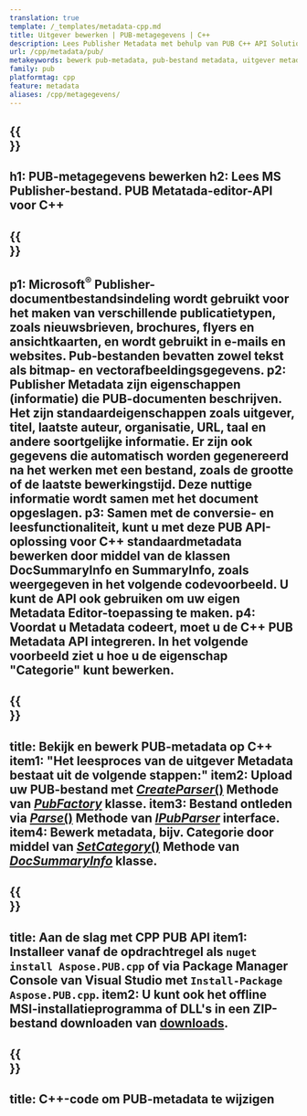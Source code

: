 ```yaml
---
translation: true
template: /_templates/metadata-cpp.md
title: Uitgever bewerken | PUB-metagegevens | C++
description: Lees Publisher Metadata met behulp van PUB C++ API Solution. Native C++ API geeft u toegang tot de eigenschappen SummaryInfo en DocSummaryInfo.
url: /cpp/metadata/pub/
metakeywords: bewerk pub-metadata, pub-bestand metadata, uitgever metadata-editor, lees pub-metadata, lees pub-metadata
family: pub
platformtag: cpp
feature: metadata
aliases: /cpp/metagegevens/
---
```


{{<section banner>}}
---
h1: PUB-metagegevens bewerken
h2: Lees MS Publisher-bestand. PUB Metatada-editor-API voor C++
---

{{<section overview>}}
---
p1: Microsoft<sup>®</sup> Publisher-documentbestandsindeling wordt gebruikt voor het maken van verschillende publicatietypen, zoals nieuwsbrieven, brochures, flyers en ansichtkaarten, en wordt gebruikt in e-mails en websites. Pub-bestanden bevatten zowel tekst als bitmap- en vectorafbeeldingsgegevens.
p2: Publisher Metadata zijn eigenschappen (informatie) die PUB-documenten beschrijven. Het zijn standaardeigenschappen zoals uitgever, titel, laatste auteur, organisatie, URL, taal en andere soortgelijke informatie. Er zijn ook gegevens die automatisch worden gegenereerd na het werken met een bestand, zoals de grootte of de laatste bewerkingstijd. Deze nuttige informatie wordt samen met het document opgeslagen.
p3: Samen met de conversie- en leesfunctionaliteit, kunt u met deze PUB API-oplossing voor C++ standaardmetadata bewerken door middel van de klassen DocSummaryInfo en SummaryInfo, zoals weergegeven in het volgende codevoorbeeld. U kunt de API ook gebruiken om uw eigen Metadata Editor-toepassing te maken.
p4: Voordat u Metadata codeert, moet u de C++ PUB Metadata API integreren. In het volgende voorbeeld ziet u hoe u de eigenschap "Categorie" kunt bewerken.
---

{{<section feature1>}}
---
title: Bekijk en bewerk PUB-metadata op C++
item1: "Het leesproces van de uitgever Metadata bestaat uit de volgende stappen:"
item2: Upload uw PUB-bestand met [*CreateParser*()](https://reference.aspose.com/pub/cpp/class/aspose.pub.pub_factory#a88c04c4c35d45ee8febc7e1554d03c4b) Methode van [*PubFactory*](https://reference.aspose.com/pub/cpp/class/aspose.pub.pub_factory) klasse.
item3: Bestand ontleden via [*Parse*()](https://reference.aspose.com/pub/cpp/class/aspose.pub.i_pub_parser#ae9fc7043f382a5b4a7b694f0fe477915) Methode van [*IPubParser*](https://reference.aspose.com/pub/cpp/class/aspose.pub.i_pub_parser) interface.
item4: Bewerk metadata, bijv. Categorie door middel van [*SetCategory*()](https://reference.aspose.com/pub/cpp/class/aspose.pub.doc_summary_info#a2e023fe8e8ecd0bf03bb6c9d561f8fec) Methode van [*DocSummaryInfo*](https:/apireference.aspose.com/pub/cpp/class/aspose.pub.doc_summary_info) klasse.
---

{{<section feature2>}}
---
title: Aan de slag met CPP PUB API
item1: Installeer vanaf de opdrachtregel als ```nuget install Aspose.PUB.cpp``` of via Package Manager Console van Visual Studio met ```Install-Package Aspose.PUB.cpp```.
item2: U kunt ook het offline MSI-installatieprogramma of DLL's in een ZIP-bestand downloaden van [downloads](https://releases.aspose.com/pub/cpp/).
---

{{<section codeexample>}}
---
title: C++-code om PUB-metadata te wijzigen
---
